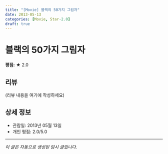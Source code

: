 ```yaml
---
title: "[Movie] 블랙의 50가지 그림자"
date: 2013-05-13
categories: [Movie, Star-2.0]
draft: true
---
```


# 블랙의 50가지 그림자

**평점:** ★ 2.0

## 리뷰

(리뷰 내용을 여기에 작성하세요)

## 상세 정보

- 관람일: 2013년 05월 13일
- 개인 평점: 2.0/5.0

---

*이 글은 자동으로 생성된 임시 글입니다.*
